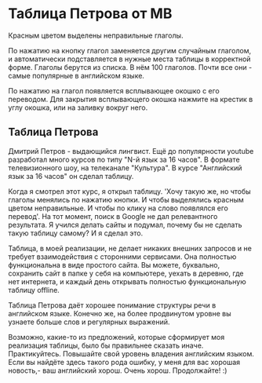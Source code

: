 # Таблица Петрова от МВ

Красным цветом выделены неправильные глаголы.

По нажатию на кнопку глагол заменяется другим случайным глаголом, и автоматически подставляется в нужные места таблицы в корректной форме.
Глаголы берутся из списка. В нём 100 глаголов. Почти все они - самые популярные в английском языке.

По нажатию на глагол появляется всплывающее окошко с его переводом. Для закрытия всплывающего окошка нажмите на крестик в углу окошка, или на заливку вокруг него.


## Таблица Петрова

Дмитрий Петров - выдающийся лингвист. Ещё до популярности youtube разработал много курсов по типу "N-й язык за 16 часов". В формате телевизионного шоу, на телеканале "Культура". В курсе "Английский язык за 16 часов" он сделал таблицу.

Когда я смотрел этот курс, я открыл таблицу. 'Хочу такую же, но чтобы глаголы менялись по нажатию кнопки. И чтобы выделялись красным цветом неправильные. И чтобы по клику на слово появлялся его перевод'. На тот момент, поиск в Google не дал релевантного результата. Я учился делать сайты и подумал, почему бы не сделать такую таблицу самому? И я сделал это.

Таблица, в моей реализации, не делает никаких внешних запросов и не требует взаимодействия с сторонними сервисами. Она полностью функциональна в виде простого сайта. Вы можете, буквально, сохранить сайт в папке у себя на компьютере, уехать в деревню, где нет интернета, и каждый день открывать полностью функциональную таблицу offline.

Таблица Петрова даёт хорошее понимание структуры речи в английском языке. Конечно же, на более продвинутом уровне вы узнаете больше слов и регулярных выражений.

Возможно, какие-то из предложений, которые сформирует моя реализация таблицы, было бы правильнее сказать иначе. Практикуйтесь. Повышайте свой уровень владения английским языком. Если вы найдёте здесь такого рода ошибку, у меня для вас хорошая новость,- ваш английский хорош. Очень хорош. Продолжайте! :)
